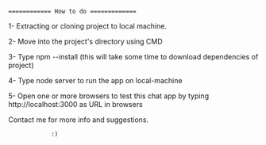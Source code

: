 	============ How to do =============

1- 	Extracting or cloning project to local machine.

2-	Move into the project's directory using CMD

3-	Type 		npm --install		(this will take some time to download dependencies of project)

4-	Type 		node server		to run the app on local-machine

5-	Open one or more browsers to test this chat app by typing http://localhost:3000 as URL in browsers
		
	
Contact me for more info and suggestions.

				:)